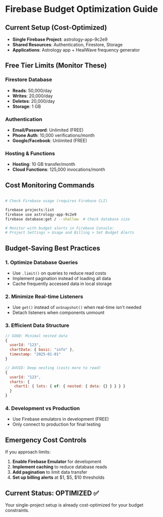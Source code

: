 # Firebase Budget Optimization Guide

## Current Setup (Cost-Optimized)

- **Single Firebase Project**: astrology-app-9c2e9
- **Shared Resources**: Authentication, Firestore, Storage
- **Applications**: Astrology app + HealWave frequency generator

## Free Tier Limits (Monitor These)

### Firestore Database

- **Reads**: 50,000/day
- **Writes**: 20,000/day
- **Deletes**: 20,000/day
- **Storage**: 1 GB

### Authentication

- **Email/Password**: Unlimited (FREE)
- **Phone Auth**: 10,000 verifications/month
- **Google/Facebook**: Unlimited (FREE)

### Hosting & Functions

- **Hosting**: 10 GB transfer/month
- **Cloud Functions**: 125,000 invocations/month

## Cost Monitoring Commands

```bash

# Check Firebase usage (requires Firebase CLI)

firebase projects:list
firebase use astrology-app-9c2e9
firebase database:get / --shallow  # Check database size

# Monitor with budget alerts in Firebase Console:
# Project Settings > Usage and Billing > Set Budget Alerts

```

## Budget-Saving Best Practices

### 1. Optimize Database Queries

- Use `.limit()` on queries to reduce read costs
- Implement pagination instead of loading all data
- Cache frequently accessed data in local storage

### 2. Minimize Real-time Listeners

- Use `get()` instead of `onSnapshot()` when real-time isn't needed
- Detach listeners when components unmount

### 3. Efficient Data Structure

```javascript
// GOOD: Minimal nested data
{
  userId: "123",
  chartData: { basic: "info" },
  timestamp: "2025-01-01"
}

// AVOID: Deep nesting (costs more to read)
{
  userId: "123",
  charts: {
    chart1: { lots: { of: { nested: { data: {} } } } }
  }
}
```

### 4. Development vs Production

- Use Firebase emulators in development (FREE)
- Only connect to production for final testing

## Emergency Cost Controls

If you approach limits:

1. **Enable Firebase Emulator** for development
2. **Implement caching** to reduce database reads
3. **Add pagination** to limit data transfer
4. **Set up billing alerts** at $1, $5, $10 thresholds

## Current Status: OPTIMIZED ✅

Your single-project setup is already cost-optimized for your budget constraints.
